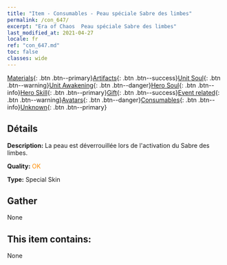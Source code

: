 ```yaml
---
title: "Item - Consumables - Peau spéciale Sabre des limbes"
permalink: /con_647/
excerpt: "Era of Chaos  Peau spéciale Sabre des limbes"
last_modified_at: 2021-04-27
locale: fr
ref: "con_647.md"
toc: false
classes: wide
---
```

 [Materials](/ItemsFR/){: .btn .btn--primary}[Artifacts](/ItemsFR/Artifacts/){: .btn .btn--success}[Unit Soul](/ItemsFR/UnitSoul/){: .btn .btn--warning}[Unit Awakening](/ItemsFR/UnitAwakening/){: .btn .btn--danger}[Hero Soul](/ItemsFR/HeroSoul/){: .btn .btn--info}[Hero Skill](/ItemsFR/HeroSkill/){: .btn .btn--primary}[Gift](/ItemsFR/Gift/){: .btn .btn--success}[Event related](/ItemsFR/Events/){: .btn .btn--warning}[Avatars](/ItemsFR/Avatars/){: .btn .btn--danger}[Consumables](/ItemsFR/Consumables/){: .btn .btn--info}[Unknown](/ItemsFR/Unknown/){: .btn .btn--primary}

## Détails
 **Description:** La peau est déverrouillée lors de l'activation du Sabre des limbes.

 **Quality:** <span style="color: #FF8C00">OK</span>

 **Type:** Special Skin

## Gather

  None

## This item contains:

  None

